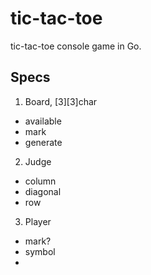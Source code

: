 # tic-tac-toe
tic-tac-toe console game in Go.


## Specs

1. Board, [3][3]char
  - available
  - mark
  - generate

2. Judge
  - column
  - diagonal
  - row

3. Player
  - mark?
  - symbol
  -
